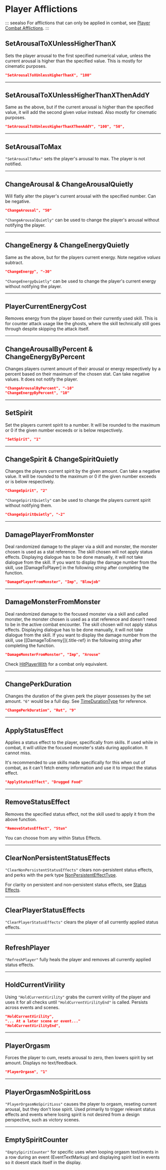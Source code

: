 # Player Afflictions
::: seealso
For afflictions that can only be applied in combat, see
[Player Combat Afflictions](../../Functions/CombatOnly/PlayerCombatAfflictions.md).
:::

## SetArousalToXUnlessHigherThanX
Sets the player arousal to the first specified numerical value, unless
the current arousal is higher than the specified value. This is mostly
for cinematic purposes.

``` json
"SetArousalToXUnlessHigherThanX", "100"
```

------------------------------------------------------------------------

## SetArousalToXUnlessHigherThanXThenAddY
Same as the above, but if the current arousal is higher than the
specified value, it will add the second given *value* instead. Also mostly for cinematic purposes.

``` json
"SetArousalToXUnlessHigherThanXThenAddY", "100", "50",
```

------------------------------------------------------------------------

## SetArousalToMax
`"SetArousalToMax"` sets the player's arousal to max. The player is not
notified.

------------------------------------------------------------------------

## ChangeArousal & ChangeArousalQuietly
Will flatly alter the player's current arousal with the specified
number. Can be negative.

``` json
"ChangeArousal", "50"
```

`"ChangeArousalQuietly"` can be used to change the player's arousal
without notifying the player.

------------------------------------------------------------------------

## ChangeEnergy & ChangeEnergyQuietly
Same as the above, but for the players current energy. Note negative
*values* subtract.

``` json
"ChangeEnergy", "-30"
```

`"ChangeEnergyQuietly"` can be used to change the player's current
energy without notifying the player.

------------------------------------------------------------------------

## PlayerCurrentEnergyCost
Removes energy from the player based on their currently used skill. This
is for counter attack usage like the ghosts, where the skill technically
still goes through despite skipping the attack itself.

------------------------------------------------------------------------

## ChangeArousalByPercent & ChangeEnergyByPercent
Changes players current amount of their arousal or energy respectively
by a percent based on their maximum of the chosen stat. Can take
negative values. It does not notify the player.

``` json
"ChangeArousalByPercent", "-10"
"ChangeEnergyByPercent", "10"
```

------------------------------------------------------------------------

## SetSpirit
Set the players current spirit to a number. It will be rounded to the
maximum or 0 if the given number exceeds or is below respectively.

``` json
"SetSpirit", "1"
```

------------------------------------------------------------------------

## ChangeSpirit & ChangeSpiritQuietly
Changes the players current spirit by the given amount. Can take a
negative value. It will be rounded to the maximum or 0 if the given
number exceeds or is below respectively.

``` json
"ChangeSpirit", "2"
```

`"ChangeSpiritQuietly"` can be used to change the players current spirit
without notifying them.

``` json
"ChangeSpiritQuietly", "-2"
```

------------------------------------------------------------------------

## DamagePlayerFromMonster
Deal randomized damage to the player via a skill and monster, the
monster chosen is used as a stat reference. The skill chosen will not
apply status effects. Displaying dialogue has to be done manually, it
will not take dialogue from the skill. If you want to display the damage
number from the skill, use \[DamageToPlayer\] in the following
*string* after completing the function.

``` json
"DamagePlayerFromMonster", "Imp", "Blowjob"
```

------------------------------------------------------------------------

## DamageMonsterFromMonster
Deal randomized damage to the focused monster via a skill and called
monster, the monster chosen is used as a stat reference and doesn't
need to be in the active combat encounter. The skill chosen will not
apply status effects. Displaying dialogue has to be done manually, it
will not take dialogue from the skill. If you want to display the damage
number from the skill, use [\[DamageToEnemy\]]{.title-ref} in the
following *string* after completing the
function.

``` json
"DamageMonsterFromMonster", "Imp", "Arouse"
```

Check [HitPlayerWith](../CombatOnly/PlayerCombatAfflictions.md#hitplayerwith) for a combat
only equivalent.

------------------------------------------------------------------------

## ChangePerkDuration
Changes the duration of the given perk the player possesses by the set
amount. `"6"` would be a full day. See
[TimeDurationType](../../Reference/StatusEffectRef.md#duration-types) for reference.

``` json
"ChangePerkDuration", "Rut", "9"
```

------------------------------------------------------------------------

## ApplyStatusEffect
Applies a status effect to the player, specifically from skills. If used
while in combat, it will utilize the focused monster's stats during
application. It cannot miss.

It's recommended to use skills made specifically for this when out of
combat, as it can't fetch enemy information and use it to impact the
status effect.

``` json
"ApplyStatusEffect", "Drugged Food"
```

------------------------------------------------------------------------

## RemoveStatusEffect
Removes the specified status effect, not the skill used to apply it from
the above function.

``` json
"RemoveStatusEffect", "Stun"
```

You can choose from any within Status Effects.

------------------------------------------------------------------------

## ClearNonPersistentStatusEffects
`"ClearNonPersistentStatusEffects"` clears non-persistent status
effects, and perks with the perk type
[NonPersistentEffectType](../../Reference/StatusEffectRef.md#effect-types).

For clarity on persistent and non-persistent status effects, see
[Status Effects](../../Reference/StatusEffectRef.md).

------------------------------------------------------------------------

## ClearPlayerStatusEffects
`"ClearPlayerStatusEffects"` clears the player of all currently applied
status effects.

------------------------------------------------------------------------

## RefreshPlayer
`"RefreshPlayer"` fully heals the player and removes all currently
applied status effects.

------------------------------------------------------------------------

## HoldCurrentVirility
Using `"HoldCurrentVirility"` grabs the current virility of the player
and uses it for all checks until `"HoldCurrentVirilityEnd"` is called.
Persists across events and scenes.

``` json
"HoldCurrentVirility",
"... At a later scene or event..."
"HoldCurrentVirilityEnd",
```

------------------------------------------------------------------------

## PlayerOrgasm
Forces the player to cum, resets arousal to zero, then lowers spirit by
set amount. Displays no text/feedback.

``` json
"PlayerOrgasm", "1"
```

------------------------------------------------------------------------

## PlayerOrgasmNoSpiritLoss
`"PlayerOrgasmNoSpiritLoss"` causes the player to orgasm, reseting
current arousal, but they don't lose spirit. Used primarily to trigger
relevant status effects and events where losing spirit is not desired
from a design perspective, such as victory scenes.

------------------------------------------------------------------------

## EmptySpiritCounter
`"EmptySpiritCounter"` for specific uses when looping orgasm text/events
in a row during an event (EventTextMarkup) and displaying spirit lost in events so it doesnt stack
itself in the display.
